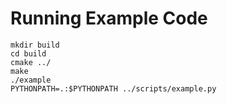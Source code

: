 Running Example Code
====================

```
mkdir build
cd build
cmake ../
make
./example
PYTHONPATH=.:$PYTHONPATH ../scripts/example.py
```

